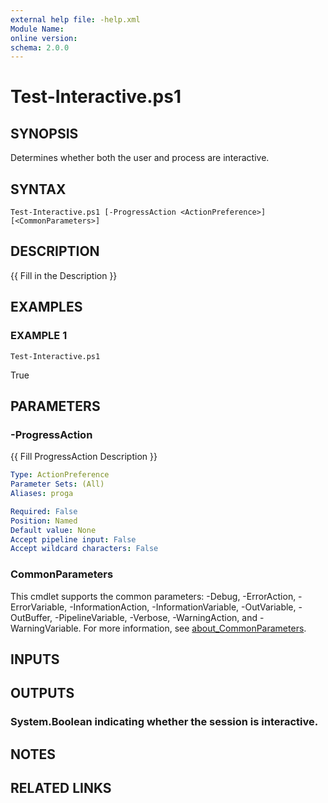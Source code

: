 ```yaml
---
external help file: -help.xml
Module Name:
online version:
schema: 2.0.0
---
```


# Test-Interactive.ps1

## SYNOPSIS
Determines whether both the user and process are interactive.

## SYNTAX

```
Test-Interactive.ps1 [-ProgressAction <ActionPreference>] [<CommonParameters>]
```

## DESCRIPTION
{{ Fill in the Description }}

## EXAMPLES

### EXAMPLE 1
```
Test-Interactive.ps1
```

True

## PARAMETERS

### -ProgressAction
{{ Fill ProgressAction Description }}

```yaml
Type: ActionPreference
Parameter Sets: (All)
Aliases: proga

Required: False
Position: Named
Default value: None
Accept pipeline input: False
Accept wildcard characters: False
```

### CommonParameters
This cmdlet supports the common parameters: -Debug, -ErrorAction, -ErrorVariable, -InformationAction, -InformationVariable, -OutVariable, -OutBuffer, -PipelineVariable, -Verbose, -WarningAction, and -WarningVariable. For more information, see [about_CommonParameters](http://go.microsoft.com/fwlink/?LinkID=113216).

## INPUTS

## OUTPUTS

### System.Boolean indicating whether the session is interactive.
## NOTES

## RELATED LINKS

